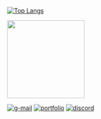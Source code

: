 [![Top Langs](https://github-readme-stats.vercel.app/api/top-langs/?username=gg-br)](https://github.com/anuraghazra/github-readme-stats)

<img height="180em" src="https://github-readme-stats.vercel.app/api?username=gg-br&show_icons=true&theme=dracula&include_all_comits=true&count_private=true"/>

[![g-mail](https://img.shields.io/badge/Gmail-D14836?style=for-the-badge&logo=gmail&logoColor=white)](mailto:gabrielguerreirodefreitas@gmail.com)
[![portfolio](https://img.shields.io/badge/GitHub-100000?style=for-the-badge&logo=github&logoColor=white)](https://gg-br.github.io/portfolio/)
[![discord](https://img.shields.io/badge/Discord-7289DA?style=for-the-badge&logo=discord&logoColor=white)](https://discord.gg/PXN9MKk3F2)
